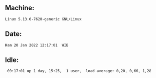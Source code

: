 ## Machine:
```
Linux 5.13.0-7620-generic GNU/Linux
```
## Date:
```
Kam 20 Jan 2022 12:17:01  WIB
```
## Idle:
```
 00:17:01 up 1 day, 15:25,  1 user,  load average: 0,20, 0,66, 1,28
```
